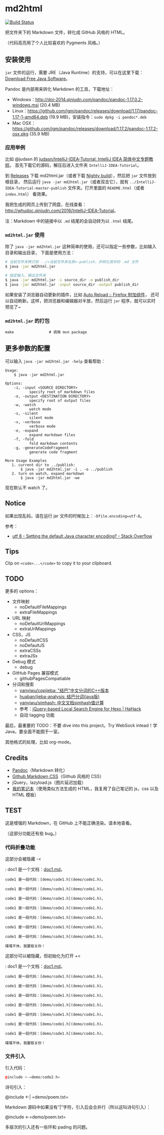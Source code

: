 # md2html

[![Build Status](https://travis-ci.org/district10/md2html.svg?branch=master)](https://travis-ci.org/district10/md2html)

把文件夹下的 Markdown 文件，转化成 GitHub 风格的 HTML。

（代码高亮用了个人比较喜欢的 Pygments 风格。）

## 安装使用

`jar` 文件的运行，需要 JRE（Java Runtime）的支持，可以在这里下载：[Download Free Java Software](https://java.com/en/download/)。

Pandoc 是内部用来转化 Markdown 的工具，下载地址：

-   Windows：<http://doi-2014.qiniudn.com/pandoc/pandoc-1.17.0.2-windows.msi> (20.4 MB)
-   Linux：<https://github.com/jgm/pandoc/releases/download/1.17/pandoc-1.17-1-amd64.deb> (19.9 MB)，安装指令：`sudo dpkg -i pandoc*.deb`
-   Mac OSX：<https://github.com/jgm/pandoc/releases/download/1.17.2/pandoc-1.17.2-osx.pkg> (35.9 MB)

### 应用举例

比如 @judasn 的 [judasn/IntelliJ-IDEA-Tutorial: IntelliJ IDEA 简体中文专题教程](https://github.com/judasn/IntelliJ-IDEA-Tutorial)。
首先下载它的源码，解压后进入文件夹 `IntelliJ-IDEA-Tutorial`。

到 [Releases](https://github.com/district10/md2html/releases) 下载 md2html.jar（或者下载 [Nighty build](http://whudoc.qiniudn.com/res/2017/md2html.jar)），然后把 `jar` 文件放到根目录，
然后运行 `java -jar md2html.jar`（或者双击它），就有
`../IntelliJ-IDEA-Tutorial-master-publish` 文件夹。打开里面的 `README.html`（或者 `index.html`） 看效果。

我把生成的网页上传到了网盘，在线查看：<http://whudoc.qiniudn.com/2016/IntelliJ-IDEA-Tutorial>。

注：Markdown 中的链接中以 `.md` 结尾的会自动转为以 `.html` 结尾。

### `md2html.jar` 使用

除了 `java -jar md2html.jar` 这种简单的使用，还可以指定一些参数，比如输入目录和输出目录，
下面是使用方法：

```bash
# 当前文件夹拷贝到 ../<当前文件夹名称>-publish，并转化其中的 .md 文件
$ java -jar md2html.jar

# 指定输入、输出文件夹
$ java -jar md2html.jar -i source_dir -o publish_dir
$ java -jar md2html.jar -input source_dir -output publish_dir
```

如果安装了浏览器自动更新的插件，比如 [Auto Reload :: Firefox 附加组件](https://addons.mozilla.org/zh-CN/firefox/addon/auto-reload/?src=api)，
还可以自动刷新。这样，把浏览器和编辑器对半放，然后运行 `jar` 程序，就可以实时预览了~

### `md2html.jar` 的打包

```
make                # 调用 mvn package
```

## 更多参数的配置

可以输入 `java -jar md2html.jar -help` 查看帮助：

```
Usage:
    $ java -jar md2html.jar

Options:
    -i, -input <SOURCE DIRECTORY>
           specify root of markdown files
    -o, -output <DESTINATION DIRECTORY>
           specify root of output files
    -w, -watch
           watch mode
    -s, -silent
           silent mode
    -v, -verbose
           verbose mode
    -e, -expand
           expand markdown files
    -f, -fold
           fold markdown contents
    -g, -generateCodeFragment
           generate code fragment

More Usage Examples
   1. current dir to ../publish:
       $ java -jar md2html.jar -i . -o ../publish
   2. turn on watch, expand markdown
       $ java -jar md2html.jar -we
```

现在默认不 watch 了。

## Notice

如果出现乱码，请在运行 jar 文件的时候加上：`-Dfile.encoding=utf-8`。

参考：

-   [utf 8 - Setting the default Java character encoding? - Stack Overflow](http://stackoverflow.com/questions/361975/setting-the-default-java-character-encoding)

## Tips

Clip on `<code>...</code>` to copy it to your clipboard.

## TODO

更多的 options：

-   文件映射
    -   noDefaultFileMappings
    -   extraFileMappings
-   URL 映射
    -   noDefaultUrlMappings
    -   extraUrlMappings
-   CSS，JS
    -   noDefaultCSS
    -   noDefaultJS
    -   extraCSSs
    -   extraJSs
-   Debug 模式
    -   debug
-   GitHub Pages 兼容模式
    -   githubPagesCompatiable
-   分词和搜索
    -   [yanyiwu/cppjieba: "结巴"中文分词的C++版本](https://github.com/yanyiwu/cppjieba)
    -   [huaban/jieba-analysis: 结巴分词(java版)](https://github.com/huaban/jieba-analysis)
    -   [yanyiwu/simhash: 中文文档simhash值计算](https://github.com/yanyiwu/simhash)
    -   参考：[jQuery-based Local Search Engine for Hexo | HaHack](http://hahack.com/codes/local-search-engine-for-hexo/)
    -   自动 tagging 功能

最后，最重要的 TODO：不要 dive into this project。Try WebSock intead！学 Java，要全面不能囿于一室。

其他格式的处理，比如 org-mode。

## Credits

-   [Pandoc](https://github.com/jgm/pandoc)（Markdown 转化）
-   [Github Markdown CSS](https://github.com/sindresorhus/github-markdown-css)（Github 风格的 CSS）
-   jQuery，lazyload.js（图片延迟加载）
-   [我的笔记本](http://tangzx.qiniudn.com/notes/)（使用类似方法生成的 HTML，我复用了自己笔记的 js，css 以及 HTML 模板）

## TEST

这是增强的 Markdown，在 GitHub 上不能正确渲染。请本地查看。

（这部分功能还有些 bug。）

### 代码折叠功能

这部分会被隐藏 -<

:   doc1 是一个文档：[doc1.md](demo/doc1.md)。

    code1 是一段代码：[demo/code1.h](demo/code1.h)。

    code1 是一段代码：[demo/code1.h](demo/code1.h)。

    code1 是一段代码：[demo/code1.h](demo/code1.h)。

    code1 是一段代码：[demo/code1.h](demo/code1.h)。

    code1 是一段代码：[demo/code1.h](demo/code1.h)。

    code1 是一段代码：[demo/code1.h](demo/code1.h)。

    code1 是一段代码：[demo/code1.h](demo/code1.h)。

    喋喋不休，我要取关你！

这部分可以被隐藏，但初始化为打开 +<

:   doc1 是一个文档：[doc1.md](demo/doc1.md)。

    code1 是一段代码：[demo/code1.h](demo/code1.h)。

    code1 是一段代码：[demo/code1.h](demo/code1.h)。

    code1 是一段代码：[demo/code1.h](demo/code1.h)。

    code1 是一段代码：[demo/code1.h](demo/code1.h)。

    code1 是一段代码：[demo/code1.h](demo/code1.h)。

    code1 是一段代码：[demo/code1.h](demo/code1.h)。

    code1 是一段代码：[demo/code1.h](demo/code1.h)。

    喋喋不休，我要取关你！

### 文件引入

引入代码：

```cpp
@include <-=demo/code2.h=
```

诗句引入：

@include <-|   =demo/poem.txt=

Markdown 源码中如果没有“|”字符，引入后会合并行（所以这叫诗句引入）：

@include <-=demo/poem.txt=

多层次的引入还有一些环和 pading 的问题。
